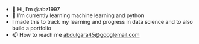 - 👋 Hi, I’m @abz1997
- 🌱 I’m currently learning machine learning and python
- I made this to track my learning and progress in data science and to also build a portfolio 
- 📫 How to reach me abdulgara45@googlemail.com

<!---
abz1997/abz1997 is a ✨ special ✨ repository because its `README.md` (this file) appears on your GitHub profile.
You can click the Preview link to take a look at your changes.
--->
